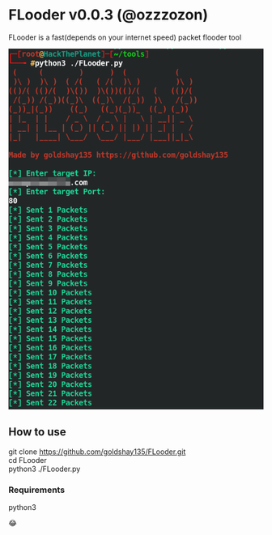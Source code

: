 # FLooder v0.0.3 (@ozzzozon)

FLooder is a fast(depends on your internet speed) packet flooder tool

![alt text](https://github.com/goldshay135/Images/blob/master/FLooder.png?raw=true) <br />

## How to use
  git clone https://github.com/goldshay135/FLooder.git <br />
  cd FLooder <br />
  python3 ./FLooder.py <br />

### Requirements
  python3

:joy: <br />
